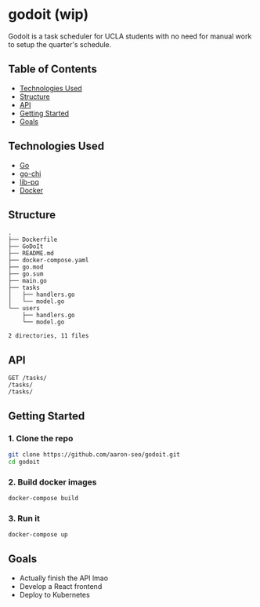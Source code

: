 # godoit (wip)

Godoit is a task scheduler for UCLA students with no need for manual work to setup the quarter's schedule.

## Table of Contents

- [Technologies Used](https://github.com/aaron-seo/godoit#technologies-used)
- [Structure](https://github.com/aaron-seo/godoit#structure)
- [API](https://github.com/aaron-seo/godoit#api)
- [Getting Started](https://github.com/aaron-seo/godoit#getting-started)
- [Goals](https://github.com/aaron-seo#goals)

## Technologies Used

- [Go](https://www.golang.org)
- [go-chi](https://github.com/go-chi/chi)
- [lib-pq](https://github.com/lib/pq)
- [Docker](https://www.docker.com)

## Structure
```
.
├── Dockerfile
├── GoDoIt
├── README.md
├── docker-compose.yaml
├── go.mod
├── go.sum
├── main.go
├── tasks
│   ├── handlers.go
│   └── model.go
└── users
    ├── handlers.go
    └── model.go

2 directories, 11 files
```

## API

```
GET /tasks/
/tasks/
/tasks/
```

## Getting Started

### 1. Clone the repo
```bash
git clone https://github.com/aaron-seo/godoit.git
cd godoit
```

### 2. Build docker images
```bash
docker-compose build
```

### 3. Run it
```bash
docker-compose up
```

## Goals
- Actually finish the API lmao
- Develop a React frontend
- Deploy to Kubernetes
